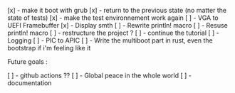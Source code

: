 [x] - make it boot with grub
[x] - return to the previous state (no matter the state of tests)
[x] - make the test environnement work again
[ ] - VGA to UEFI Framebuffer
    [x] - Display smth
    [ ] - Rewrite println! macro
    [ ] - Resuse println! macro
[ ] - restructure the project ?
[ ] - continue the tutorial
[ ] - Logging
[ ] - PIC to APIC
[ ] - Write the multiboot part in rust, even the bootstrap if i'm feeling like it

Future goals :

[ ] - github actions ??
[ ] - Global peace in the whole world
[ ] - documentation

